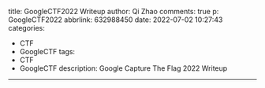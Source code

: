 title: GoogleCTF2022 Writeup
author: Qi Zhao
comments: true
p: GoogleCTF2022
abbrlink: 632988450
date: 2022-07-02 10:27:43
categories:
  - CTF
  - GoogleCTF
tags:
  - CTF
  - GoogleCTF
description: Google Capture The Flag 2022 Writeup

---
